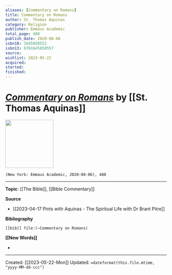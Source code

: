 ```yaml
---
aliases: [Commentary on Romans]
title: Commentary on Romans
author: St. Thomas Aquinas
category: Religion
publisher: Emmaus Academic
total_page: 488
publish_date: 2020-08-06
isbn10: 1645850552
isbn13: 9781645850557
source: 
wishlist: 2023-05-22
acquired: 
started: 
finished: 
---
```

# *[Commentary on Romans]()* by [[St. Thomas Aquinas]]

<img src="http://books.google.com/books/content?id=IcP1DwAAQBAJ&printsec=frontcover&img=1&zoom=1&edge=curl&source=gbs_api" width=150>

`(New York: Emmaus Academic, 2020-08-06), 488`



--- 
**Topic**: [[The Bible]], [[Bible Commentary]]

**Source**
- [[2023-04-17 Pints with Aquinas - The Spiritual Life with Dr Brant Pitre]]

**Bibliography**

```query
[[bib]] file:(~Commentary on Romans)
```
 

**[[New Words]]**

- 

---
Created: [[2023-05-22-Mon]]
Updated: `=dateformat(this.file.mtime, "yyyy-MM-dd-ccc")`